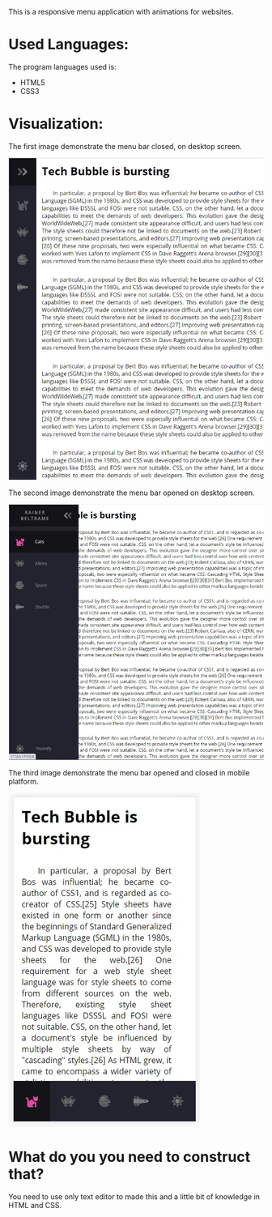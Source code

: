 


This is a responsive menu application with animations for websites.


# Used Languages: 

The program languages used is:

- HTML5
- CSS3

# Visualization:

The first image demonstrate the menu bar closed, on desktop screen.

![alt text](https://raw.githubusercontent.com/rainerbeltrame/responsive_navbar/master/imagem1.jpg)


The second image demonstrate the menu bar opened on desktop screen.

![alt text](https://raw.githubusercontent.com/rainerbeltrame/responsive_navbar/master/imagem2.jpg)


The third image demonstrate the menu bar opened and closed in mobile platform.

![alt text](https://raw.githubusercontent.com/rainerbeltrame/responsive_navbar/master/imagem3.jpg)


# What do you you need to construct that?

You need to use only text editor to made this and a little bit of knowledge in HTML and CSS.
